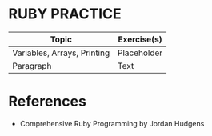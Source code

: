 # RUBY PRACTICE
| Topic      | Exercise(s) |
| ----------- | ----------- |
| Variables, Arrays, Printing | Placeholder|
| Paragraph   | Text        |

# References
- Comprehensive Ruby Programming by Jordan Hudgens
